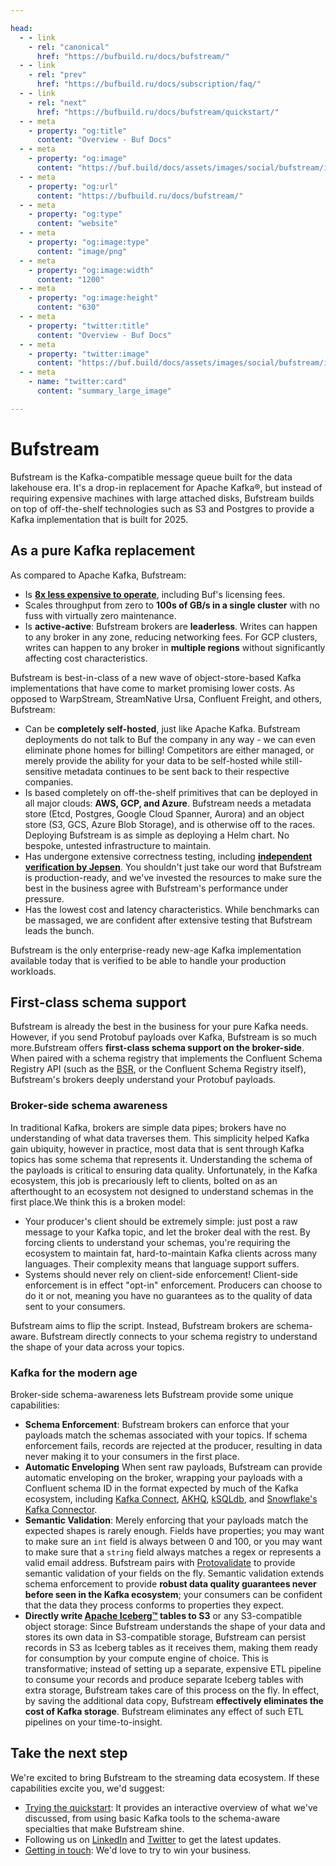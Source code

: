 ```yaml
---

head:
  - - link
    - rel: "canonical"
      href: "https://bufbuild.ru/docs/bufstream/"
  - - link
    - rel: "prev"
      href: "https://bufbuild.ru/docs/subscription/faq/"
  - - link
    - rel: "next"
      href: "https://bufbuild.ru/docs/bufstream/quickstart/"
  - - meta
    - property: "og:title"
      content: "Overview - Buf Docs"
  - - meta
    - property: "og:image"
      content: "https://buf.build/docs/assets/images/social/bufstream/index.png"
  - - meta
    - property: "og:url"
      content: "https://bufbuild.ru/docs/bufstream/"
  - - meta
    - property: "og:type"
      content: "website"
  - - meta
    - property: "og:image:type"
      content: "image/png"
  - - meta
    - property: "og:image:width"
      content: "1200"
  - - meta
    - property: "og:image:height"
      content: "630"
  - - meta
    - property: "twitter:title"
      content: "Overview - Buf Docs"
  - - meta
    - property: "twitter:image"
      content: "https://buf.build/docs/assets/images/social/bufstream/index.png"
  - - meta
    - name: "twitter:card"
      content: "summary_large_image"

---
```


# Bufstream

Bufstream is the Kafka-compatible message queue built for the data lakehouse era. It's a drop-in replacement for Apache Kafka®, but instead of requiring expensive machines with large attached disks, Bufstream builds on top of off-the-shelf technologies such as S3 and Postgres to provide a Kafka implementation that is built for 2025.

## As a pure Kafka replacement

As compared to Apache Kafka, Bufstream:

- Is **[8x less expensive to operate](cost/)**, including Buf's licensing fees.
- Scales throughput from zero to **100s of GB/s in a single cluster** with no fuss with virtually zero maintenance.
- Is **active-active**: Bufstream brokers are **leaderless**. Writes can happen to any broker in any zone, reducing networking fees. For GCP clusters, writes can happen to any broker in **multiple regions** without significantly affecting cost characteristics.

Bufstream is best-in-class of a new wave of object-store-based Kafka implementations that have come to market promising lower costs. As opposed to WarpStream, StreamNative Ursa, Confluent Freight, and others, Bufstream:

- Can be **completely self-hosted**, just like Apache Kafka. Bufstream deployments do not talk to Buf the company in any way - we can even eliminate phone homes for billing! Competitors are either managed, or merely provide the ability for your data to be self-hosted while still-sensitive metadata continues to be sent back to their respective companies.
- Is based completely on off-the-shelf primitives that can be deployed in all major clouds: **AWS, GCP, and Azure**. Bufstream needs a metadata store (Etcd, Postgres, Google Cloud Spanner, Aurora) and an object store (S3, GCS, Azure Blob Storage), and is otherwise off to the races. Deploying Bufstream is as simple as deploying a Helm chart. No bespoke, untested infrastructure to maintain.
- Has undergone extensive correctness testing, including **[independent verification by Jepsen](https://jepsen.io/analyses/bufstream-0.1.0)**. You shouldn't just take our word that Bufstream is production-ready, and we've invested the resources to make sure the best in the business agree with Bufstream's performance under pressure.
- Has the lowest cost and latency characteristics. While benchmarks can be massaged, we are confident after extensive testing that Bufstream leads the bunch.

Bufstream is the only enterprise-ready new-age Kafka implementation available today that is verified to be able to handle your production workloads.

## First-class schema support

Bufstream is already the best in the business for your pure Kafka needs. However, if you send Protobuf payloads over Kafka, Bufstream is so much more.Bufstream offers **first-class schema support on the broker-side**. When paired with a schema registry that implements the Confluent Schema Registry API (such as the [BSR](../bsr/), or the Confluent Schema Registry itself), Bufstream's brokers deeply understand your Protobuf payloads.

### Broker-side schema awareness

In traditional Kafka, brokers are simple data pipes; brokers have no understanding of what data traverses them. This simplicity helped Kafka gain ubiquity, however in practice, most data that is sent through Kafka topics has some schema that represents it. Understanding the schema of the payloads is critical to ensuring data quality. Unfortunately, in the Kafka ecosystem, this job is precariously left to clients, bolted on as an afterthought to an ecosystem not designed to understand schemas in the first place.We think this is a broken model:

- Your producer's client should be extremely simple: just post a raw message to your Kafka topic, and let the broker deal with the rest. By forcing clients to understand your schemas, you're requiring the ecosystem to maintain fat, hard-to-maintain Kafka clients across many languages. Their complexity means that language support suffers.
- Systems should never rely on client-side enforcement! Client-side enforcement is in effect "opt-in" enforcement. Producers can choose to do it or not, meaning you have no guarantees as to the quality of data sent to your consumers.

Bufstream aims to flip the script. Instead, Bufstream brokers are schema-aware. Bufstream directly connects to your schema registry to understand the shape of your data across your topics.

### Kafka for the modern age

Broker-side schema-awareness lets Bufstream provide some unique capabilities:

- **Schema Enforcement**: Bufstream brokers can enforce that your payloads match the schemas associated with your topics. If schema enforcement fails, records are rejected at the producer, resulting in data never making it to your consumers in the first place.
- **Automatic Enveloping** When sent raw payloads, Bufstream can provide automatic enveloping on the broker, wrapping your payloads with a Confluent schema ID in the format expected by much of the Kafka ecosystem, including [Kafka Connect](https://docs.confluent.io/platform/current/connect/index.html), [AKHQ](https://akhq.io/), [kSQLdb](https://ksqldb.io/), and [Snowflake's Kafka Connector](https://docs.confluent.io/cloud/current/connectors/cc-snowflake-sink/cc-snowflake-sink.html#schema-config).
- **Semantic Validation**: Merely enforcing that your payloads match the expected shapes is rarely enough. Fields have properties; you may want to make sure an `int` field is always between 0 and 100, or you may want to make sure that a `string` field always matches a regex or represents a valid email address. Bufstream pairs with [Protovalidate](https://github.com/bufbuild/protovalidate) to provide semantic validation of your fields on the fly. Semantic validation extends schema enforcement to provide **robust data quality guarantees never before seen in the Kafka ecosystem**; your consumers can be confident that the data they process conforms to properties they expect.
- **Directly write [Apache Iceberg™](https://iceberg.apache.org/) tables to S3** or any S3-compatible object storage: Since Bufstream understands the shape of your data and stores its own data in S3-compatible storage, Bufstream can persist records in S3 as Iceberg tables as it receives them, making them ready for consumption by your compute engine of choice. This is transformative; instead of setting up a separate, expensive ETL pipeline to consume your records and produce separate Iceberg tables with extra storage, Bufstream takes care of this process on the fly. In effect, by saving the additional data copy, Bufstream **effectively eliminates the cost of Kafka storage**. Bufstream eliminates any effect of such ETL pipelines on your time-to-insight.

## Take the next step

We're excited to bring Bufstream to the streaming data ecosystem. If these capabilities excite you, we'd suggest:

- [Trying the quickstart](quickstart/): It provides an interactive overview of what we've discussed, from using basic Kafka tools to the schema-aware specialties that make Bufstream shine.
- Following us on [LinkedIn](https://linkedin.com/company/bufbuild) and [Twitter](https://twitter.com/bufbuild) to get the latest updates.
- [Getting in touch](../contact/): We'd love to try to win your business.
